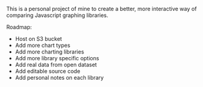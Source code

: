 This is a personal project of mine to create a better, more interactive way of comparing Javascript graphing libraries.

Roadmap:
* Host on S3 bucket
* Add more chart types
* Add more charting libraries
* Add more library specific options
* Add real data from open dataset
* Add editable source code
* Add personal notes on each library